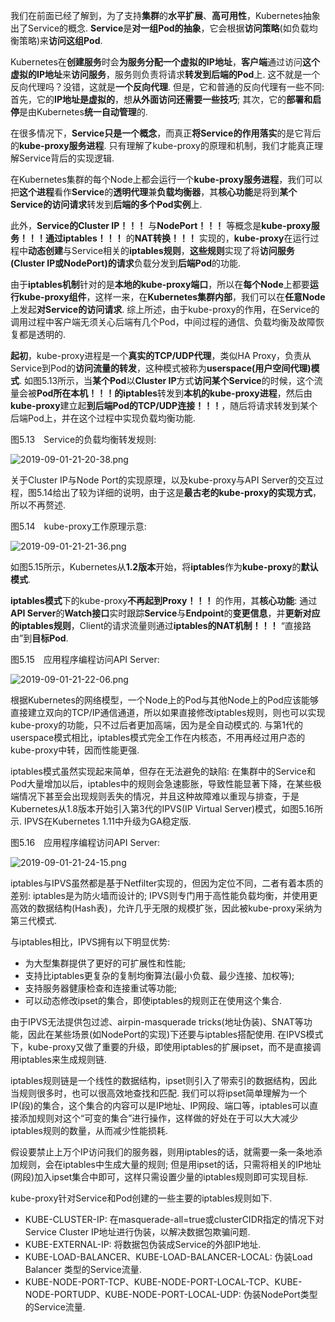 
<!-- @import "[TOC]" {cmd="toc" depthFrom=1 depthTo=6 orderedList=false} -->

<!-- code_chunk_output -->



<!-- /code_chunk_output -->


我们在前面已经了解到，为了支持**集群**的**水平扩展**、**高可用性**，Kubernetes抽象出了Service的概念. **Service**是**对一组Pod的抽象**，它会根据**访问策略**(如负载均衡策略)来**访问这组Pod**. 

Kubernetes在**创建服务**时会**为服务分配一个虚拟的IP地址**，**客户端**通过访问**这个虚拟的IP地址**来**访问服务**，服务则负责将请求**转发到后端的Pod**上. 这不就是一个反向代理吗？没错，这就是**一个反向代理**. 但是，它和普通的反向代理有一些不同: 首先，它的**IP地址是虚拟的**，想**从外面访问还需要一些技巧**; 其次，它的**部署和启停**是由Kubernetes**统一自动管理**的. 

在很多情况下，**Service只是一个概念**，而真正**将Service的作用落实**的是它背后的**kube\-proxy服务进程**. 只有理解了kube\-proxy的原理和机制，我们才能真正理解Service背后的实现逻辑. 

在Kubernetes集群的每个Node上都会运行一个**kube\-proxy服务进程**，我们可以把**这个进程**看作**Service**的**透明代理**兼**负载均衡器**，其**核心功能**是将到**某个Service的访问请求**转发到**后端的多个Pod实例**上. 

此外，**Service的Cluster IP！！！** 与**NodePort！！！** 等概念是**kube\-proxy服务！！！**通过**iptables！！！** 的**NAT转换！！！** 实现的，**kube\-proxy**在运行过程中**动态创建**与Service相关的**iptables规则**，**这些规则**实现了将**访问服务(Cluster IP或NodePort)的请求**负载分发到**后端Pod**的功能. 

由于**iptables机制**针对的是**本地的kube\-proxy端口**，所以在**每个Node**上都要**运行kube\-proxy组件**，这样一来，在**Kubernetes集群内部**，我们可以在**任意Node**上发起**对Service的访问请求**. 综上所述，由于kube\-proxy的作用，在Service的调用过程中客户端无须关心后端有几个Pod，中间过程的通信、负载均衡及故障恢复都是透明的. 

**起初**，kube\-proxy进程是一个**真实的TCP/UDP代理**，类似HA Proxy，负责从Service到Pod的**访问流量的转发**，这种模式被称为**userspace(用户空间代理)模式**. 如图5.13所示，当**某个Pod**以**Cluster IP**方式**访问某个Service**的时候，这个流量会被**Pod所在本机！！！的iptables**转发到**本机的kube\-proxy进程**，然后由**kube\-proxy**建立起**到后端Pod的TCP/UDP连接！！！**，随后将请求转发到某个后端Pod上，并在这个过程中实现负载均衡功能. 

图5.13　Service的负载均衡转发规则:

![2019\-09\-01\-21\-20\-38.png](./images/2019\-09\-01\-21\-20\-38.png)

关于Cluster IP与Node Port的实现原理，以及kube\-proxy与API Server的交互过程，图5.14给出了较为详细的说明，由于这是**最古老的kube\-proxy的实现方式**，所以不再赘述. 

图5.14　kube\-proxy工作原理示意:

![2019\-09\-01\-21\-21\-36.png](./images/2019\-09\-01\-21\-21\-36.png)

如图5.15所示，Kubernetes从**1.2版本**开始，将**iptables**作为**kube\-proxy**的**默认模式**. 

**iptables模式**下的kube\-proxy**不再起到Proxy！！！** 的作用，其**核心功能**: 通过**API Server**的**Watch接口**实时跟踪**Service**与**Endpoint**的**变更信息**，并**更新对应的iptables规则**，Client的请求流量则通过**iptables的NAT机制！！！** “直接路由”到**目标Pod**. 

图5.15　应用程序编程访问API Server:

![2019\-09\-01\-21\-22\-06.png](./images/2019\-09\-01\-21\-22\-06.png)

根据Kubernetes的网络模型，一个Node上的Pod与其他Node上的Pod应该能够直接建立双向的TCP/IP通信通道，所以如果直接修改iptables规则，则也可以实现kube\-proxy的功能，只不过后者更加高端，因为是全自动模式的. 与第1代的userspace模式相比，iptables模式完全工作在内核态，不用再经过用户态的kube\-proxy中转，因而性能更强. 

iptables模式虽然实现起来简单，但存在无法避免的缺陷: 在集群中的Service和Pod大量增加以后，iptables中的规则会急速膨胀，导致性能显著下降，在某些极端情况下甚至会出现规则丢失的情况，并且这种故障难以重现与排查，于是Kubernetes从1.8版本开始引入第3代的IPVS(IP Virtual Server)模式，如图5.16所示. IPVS在Kubernetes 1.11中升级为GA稳定版. 

图5.16　应用程序编程访问API Server:

![2019\-09\-01\-21\-24\-15.png](./images/2019\-09\-01\-21\-24\-15.png)

iptables与IPVS虽然都是基于Netfilter实现的，但因为定位不同，二者有着本质的差别: iptables是为防火墙而设计的; IPVS则专门用于高性能负载均衡，并使用更高效的数据结构(Hash表)，允许几乎无限的规模扩张，因此被kube\-proxy采纳为第三代模式. 

与iptables相比，IPVS拥有以下明显优势: 

- 为大型集群提供了更好的可扩展性和性能; 
- 支持比iptables更复杂的复制均衡算法(最小负载、最少连接、加权等); 
- 支持服务器健康检查和连接重试等功能; 
- 可以动态修改ipset的集合，即使iptables的规则正在使用这个集合. 

由于IPVS无法提供包过滤、airpin\-masquerade tricks(地址伪装)、SNAT等功能，因此在某些场景(如NodePort的实现)下还要与iptables搭配使用. 在IPVS模式下，kube\-proxy又做了重要的升级，即使用iptables的扩展ipset，而不是直接调用iptables来生成规则链. 

iptables规则链是一个线性的数据结构，ipset则引入了带索引的数据结构，因此当规则很多时，也可以很高效地查找和匹配. 我们可以将ipset简单理解为一个IP(段)的集合，这个集合的内容可以是IP地址、IP网段、端口等，iptables可以直接添加规则对这个“可变的集合”进行操作，这样做的好处在于可以大大减少iptables规则的数量，从而减少性能损耗. 

假设要禁止上万个IP访问我们的服务器，则用iptables的话，就需要一条一条地添加规则，会在iptables中生成大量的规则; 但是用ipset的话，只需将相关的IP地址(网段)加入ipset集合中即可，这样只需设置少量的iptables规则即可实现目标. 

kube\-proxy针对Service和Pod创建的一些主要的iptables规则如下. 

- KUBE\-CLUSTER\-IP: 在masquerade\-all=true或clusterCIDR指定的情况下对Service Cluster IP地址进行伪装，以解决数据包欺骗问题. 
- KUBE\-EXTERNAL\-IP: 将数据包伪装成Service的外部IP地址. 
- KUBE\-LOAD\-BALANCER、KUBE\-LOAD\-BALANCER\-LOCAL: 伪装Load Balancer 类型的Service流量. 
- KUBE\-NODE\-PORT\-TCP、KUBE\-NODE\-PORT\-LOCAL\-TCP、KUBE\-NODE\-PORTUDP、KUBE\-NODE\-PORT\-LOCAL\-UDP: 伪装NodePort类型的Service流量. 

